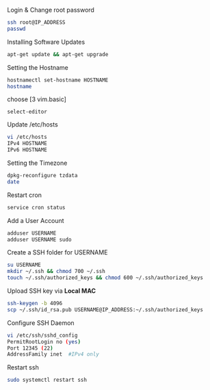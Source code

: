Login & Change root password
```bash
ssh root@IP_ADDRESS
passwd
```

Installing Software Updates
```bash
apt-get update && apt-get upgrade
```

Setting the Hostname
```bash
hostnamectl set-hostname HOSTNAME
hostname
```
choose [3 vim.basic]
```
select-editor
```
Update /etc/hosts
```bash
vi /etc/hosts
IPv4 HOSTNAME
IPv6 HOSTNAME
```

Setting the Timezone
```bash
dpkg-reconfigure tzdata
date
```

Restart cron
```bash
service cron status
```

Add a User Account
```bash
adduser USERNAME
adduser USERNAME sudo
```

Create a SSH folder for USERNAME
```bash
su USERNAME
mkdir ~/.ssh && chmod 700 ~/.ssh
touch ~/.ssh/authorized_keys && chmod 600 ~/.ssh/authorized_keys
```

Upload SSH key via **Local MAC**
```bash
ssh-keygen -b 4096
scp ~/.ssh/id_rsa.pub USERNAME@IP_ADDRESS:~/.ssh/authorized_keys
```

Configure SSH Daemon
```bash
vi /etc/ssh/sshd_config
PermitRootLogin no (yes)
Port 12345 (22)
AddressFamily inet  #IPv4 only
```

Restart ssh
```bash
sudo systemctl restart ssh
```
